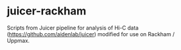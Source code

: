 # juicer-rackham
Scripts from Juicer pipeline for analysis of Hi-C data (https://github.com/aidenlab/juicer) modified for use on Rackham / Uppmax.
